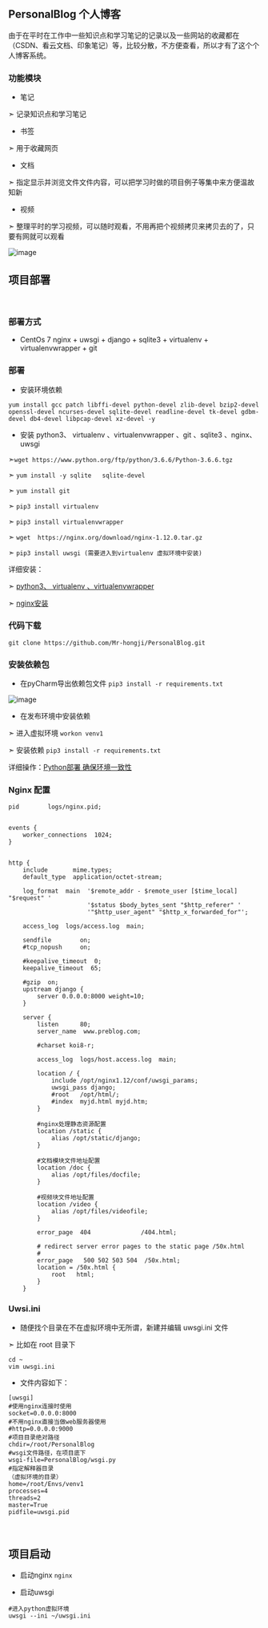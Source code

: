 ## **PersonalBlog**  个人博客
由于在平时在工作中一些知识点和学习笔记的记录以及一些网站的收藏都在（CSDN、看云文档、印象笔记）等，比较分散，不方便查看，所以才有了这个个人博客系统。

### **功能模块**
* 笔记

➣ 记录知识点和学习笔记
* 书签

➣ 用于收藏网页
* 文档

➣ 指定显示并浏览文件文件内容，可以把学习时做的项目例子等集中来方便温故知新
* 视频

➣ 整理平时的学习视频，可以随时观看，不用再把个视频拷贝来拷贝去的了，只要有网就可以观看

![image](https://github.com/Mr-hongji/PersonalBlog/blob/master/images/perblog.png)


## **项目部署**
<br/>

### **部署方式**
* CentOs 7   nginx + uwsgi + django + sqlite3 + virtualenv + virtualenvwrapper + git

### **部署**
* 安装环境依赖
```linux
yum install gcc patch libffi-devel python-devel zlib-devel bzip2-devel openssl-devel ncurses-devel sqlite-devel readline-devel tk-devel gdbm-devel db4-devel libpcap-devel xz-devel -y
```
* 安装 python3、 virtualenv 、virtualenvwrapper 、git 、sqlite3 、nginx、uwsgi

➣`wget https://www.python.org/ftp/python/3.6.6/Python-3.6.6.tgz`

➣ `yum install -y sqlite   sqlite-devel`

➣ `yum install git`

➣ `pip3 install virtualenv `

➣ `pip3 install virtualenvwrapper `

➣ `wget  https://nginx.org/download/nginx-1.12.0.tar.gz`

➣ `pip3 install uwsgi (需要进入到virtualenv 虚拟环境中安装)`

详细安装：

 ➣ [python3、 virtualenv 、virtualenvwrapper]([Linux安装Python3](https://app.yinxiang.com/shard/s54/nl/19471276/1fce3bab-a630-4811-a124-3b2354750d7d))
 
➣ [nginx安装]([Linux安装Nginx](https://app.yinxiang.com/shard/s54/nl/19471276/11951e62-ef56-4337-a7c9-d6a80f528e72))


### **代码下载**
`git clone https://github.com/Mr-hongji/PersonalBlog.git`

### **安装依赖包**
* 在pyCharm导出依赖包文件
`pip3 install -r requirements.txt`

![image](https://github.com/Mr-hongji/PersonalBlog/blob/master/images/requirements.png)

* 在发布环境中安装依赖

➣ 进入虚拟环境 
`workon venv1`

➣ 安装依赖
`pip3 install -r requirements.txt`

详细操作：[Python部署 确保环境一致性](https://app.yinxiang.com/shard/s54/nl/19471276/0578c4d3-0ace-495f-b2eb-44be41de4f56)
<br/>


### **Nginx 配置**
```
pid        logs/nginx.pid;


events {
    worker_connections  1024;
}


http {
    include       mime.types;
    default_type  application/octet-stream;

    log_format  main  '$remote_addr - $remote_user [$time_local] "$request" '
                      '$status $body_bytes_sent "$http_referer" '
                      '"$http_user_agent" "$http_x_forwarded_for"';

    access_log  logs/access.log  main;

    sendfile        on;
    #tcp_nopush     on;

    #keepalive_timeout  0;
    keepalive_timeout  65;

    #gzip  on;
    upstream django {
        server 0.0.0.0:8000 weight=10;
    }

    server {
        listen      80;
        server_name  www.preblog.com;

        #charset koi8-r;

        access_log  logs/host.access.log  main;

        location / {
            include /opt/nginx1.12/conf/uwsgi_params;
            uwsgi_pass django;
            #root   /opt/html/;
            #index  myjd.html myjd.htm;            
        }

        #nginx处理静态资源配置 
        location /static {
            alias /opt/static/django;
        }

        #文档模块文件地址配置
        location /doc {
            alias /opt/files/docfile;
        }

        #视频块文件地址配置
        location /video {
            alias /opt/files/videofile;
        }

        error_page  404              /404.html;

        # redirect server error pages to the static page /50x.html
        #
        error_page   500 502 503 504  /50x.html;
        location = /50x.html {
            root   html;
        }
    }

```




### **Uwsi.ini**
* 随便找个目录在不在虚拟环境中无所谓，新建并编辑 uwsgi.ini 文件

➣ 比如在 root 目录下 
```
cd ~
vim uwsgi.ini
```

* 文件内容如下：
```
[uwsgi]
#使用nginx连接时使用
socket=0.0.0.0:8000
#不用nginx直接当做web服务器使用
#http=0.0.0.0:9000
#项目目录绝对路径
chdir=/root/PersonalBlog
#wsgi文件路径，在项目底下
wsgi-file=PersonalBlog/wsgi.py
#指定解释器目录
（虚拟环境的目录）
home=/root/Envs/venv1
processes=4
threads=2
master=True
pidfile=uwsgi.pid
```
<br/>

## **项目启动**
* 启动nginx
`nginx`

* 启动uwsgi
```
#进入python虚拟环境
uwsgi --ini ~/uwsgi.ini
```














